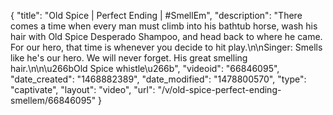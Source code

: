 {
    "title": "Old Spice | Perfect Ending | #SmellEm",
    "description": "There comes a time when every man must climb into his bathtub horse, wash his hair with Old Spice Desperado Shampoo, and head back to where he came. For our hero, that time is whenever you decide to hit play.\n\nSinger: Smells like he's our hero. We will never forget. His great smelling hair.\n\n\u266bOld Spice whistle\u266b",
    "videoid": "66846095",
    "date_created": "1468882389",
    "date_modified": "1478800570",
    "type": "captivate",
    "layout": "video",
    "url": "\/v\/old-spice-perfect-ending-smellem\/66846095"
}